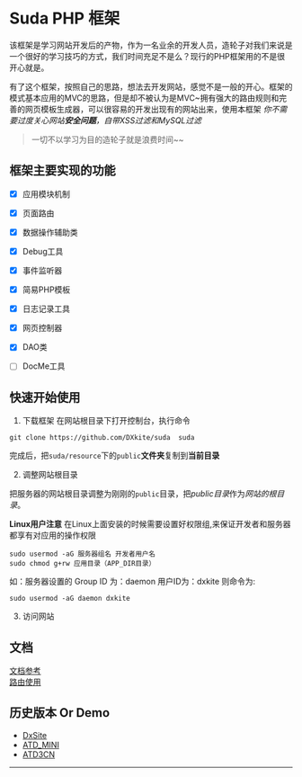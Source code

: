 #  Suda PHP 框架

该框架是学习网站开发后的产物，作为一名业余的开发人员，造轮子对我们来说是一个很好的学习技巧的方式，我们时间充足不是么？现行的PHP框架用的不是很开心就是。

有了这个框架，按照自己的思路，想法去开发网站，感觉不是一般的开心。框架的模式基本应用的MVC的思路，但是却不被认为是MVC~拥有强大的路由规则和完善的网页模板生成器，可以很容易的开发出现有的网站出来，使用本框架 *你不需要过度关心网站**安全问题**，自带XSS过滤和MySQL过滤*

> 一切不以学习为目的造轮子就是浪费时间~~

## 框架主要实现的功能

- [x] 应用模块机制
- [x] 页面路由
- [x] 数据操作辅助类
- [x] Debug工具
- [x] 事件监听器
- [x] 简易PHP模板
- [x] 日志记录工具
- [x] 网页控制器
- [x] DAO类
- [ ] DocMe工具




## 快速开始使用
1. 下载框架
在网站根目录下打开控制台，执行命令
```
git clone https://github.com/DXkite/suda  suda
```
完成后，把`suda/resource`下的`public`**文件夹**复制到**当前目录**

2. 调整网站根目录     

把服务器的网站根目录调整为刚刚的`public`目录，把*public目录*作为*网站的根目录*。

**Linux用户注意** 在Linux上面安装的时候需要设置好权限组,来保证开发者和服务器都享有对应用的操作权限
```
sudo usermod -aG 服务器组名 开发者用户名
sudo chmod g+rw 应用目录（APP_DIR目录）
```
如：服务器设置的 Group ID 为：daemon 用户ID为：dxkite
则命令为:
```
sudo usermod -aG daemon dxkite
```
3. 访问网站

## 文档
[文档参考](docs/readme.md)    
[路由使用](docs/tools/router.md)


## 历史版本 Or Demo

- [DxSite](https://github.com/DXkite/DxSite)   
- [ATD_MINI](https://github.com/DXkite/atd_mini)   
- [ATD3CN](https://github.com/DXkite/atd3.cn)   

----------------
